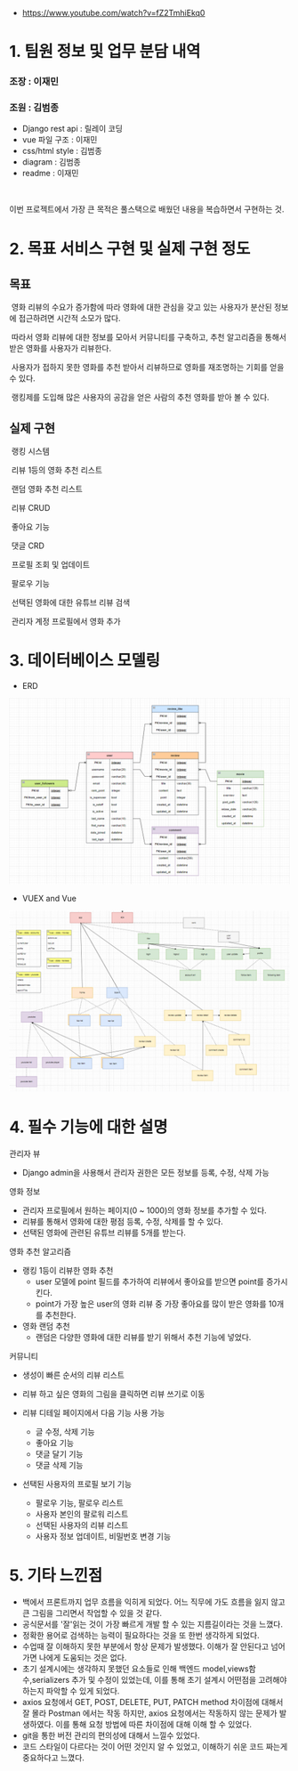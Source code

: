 - https://www.youtube.com/watch?v=fZ2TmhiEkq0

# 1. 팀원 정보 및 업무 분담 내역

### 조장 : 이재민

### 조원 : 김범종



- Django rest api  :  릴레이 코딩
- vue  파일 구조 : 이재민
- css/html style : 김범종
- diagram : 김범종
- readme : 이재민

​	

이번 프로젝트에서 가장 큰 목적은 풀스택으로 배웠던 내용을 복습하면서 구현하는 것.





# 2. 목표 서비스 구현 및 실제 구현 정도

## 	목표	

​	영화 리뷰의 수요가 증가함에 따라 영화에 대한 관심을 갖고 있는 사용자가 분산된 정보에 접근하려면 시간적 소모가 많다.

​	따라서 영화 리뷰에 대한 정보를 모아서 커뮤니티를 구축하고,  추천 알고리즘을 통해서 받은 영화를 사용자가 리뷰한다. 

​	사용자가 접하지 못한 영화를 추천 받아서 리뷰하므로 영화를 재조명하는 기회를 얻을 수 있다.

​	랭킹제를 도입해 많은 사용자의 공감을 얻은 사람의 추천 영화를 받아 볼 수 있다.



## 	실제 구현

​	랭킹 시스템

​	리뷰 1등의 영화 추천 리스트

​	랜덤 영화 추천 리스트

​	리뷰 CRUD

​	좋아요 기능

​	댓글 CRD

​	프로필 조회 및 업데이트

​	팔로우 기능

​	선택된 영화에 대한 유튜브 리뷰 검색

​	관리자 계정 프로필에서 영화 추가





# 3. 데이터베이스 모델링

- ERD

![](README.assets/model.png)

- VUEX and Vue

![](README.assets/vue.png)





# 4. 필수 기능에 대한 설명

관리자 뷰

- Django admin을 사용해서 관리자 권한은 모든 정보를 등록, 수정, 삭제 가능

영화 정보

- 관리자 프로필에서 원하는 페이지(0 ~ 1000)의 영화 정보를 추가할 수 있다.
- 리뷰를 통해서 영화에 대한 평점 등록, 수정, 삭제를 할 수 있다.
- 선택된 영화에 관련된 유튜브 리뷰를 5개를 받는다.

영화 추천 알고리즘

- 랭킹 1등이 리뷰한 영화 추천
  - user 모델에 point 필드를 추가하여 리뷰에서 좋아요를 받으면 point를 증가시킨다.
  - point가 가장 높은 user의 영화 리뷰 중 가장 좋아요를 많이 받은 영화를 10개를 추천한다.
- 영화 랜덤 추천
  - 랜덤은 다양한 영화에 대한 리뷰를 받기 위해서 추천 기능에 넣었다.

커뮤니티

- 생성이 빠른 순서의 리뷰 리스트 

- 리뷰 하고 싶은 영화의 그림을 클릭하면 리뷰 쓰기로 이동
- 리뷰 디테일 페이지에서 다음 기능 사용 가능
  - 글 수정, 삭제 기능
  - 좋아요 기능
  - 댓글 달기 기능
  - 댓글 삭제 기능

- 선택된 사용자의 프로필 보기 기능
  - 팔로우 기능, 팔로우 리스트
  - 사용자 본인의 팔로워 리스트
  - 선택된 사용자의 리뷰 리스트
  - 사용자 정보 업데이트, 비밀번호 변경 기능





# 5. 기타 느낀점

- 백에서 프론트까지 업무 흐름을 익히게 되었다. 어느 직무에 가도 흐름을 잃지 않고 큰 그림을 그리면서 작업할 수 있을 것 같다.
- 공식문서를 '잘'읽는 것이 가장 빠르게 개발 할 수 있는 지름길이라는 것을 느꼈다.
- 정확한 용어로 검색하는 능력이 필요하다는 것을 또 한번 생각하게 되었다.
- 수업때 잘 이해하지 못한 부분에서 항상 문제가 발생했다. 이해가 잘 안된다고 넘어가면 나에게 도움되는 것은 없다.
- 초기 설계시에는 생각하지 못했던 요소들로 인해 백엔드 model,views함수,serializers 추가 및 수정이 있었는데, 이를 통해 초기 설계시 어떤점을 고려해야 하는지 파악할 수 있게 되었다.
- axios 요청에서 GET, POST, DELETE, PUT, PATCH method 차이점에 대해서 잘 몰라 Postman 에서는 작동 하지만, axios 요청에서는 작동하지 않는 문제가 발생하였다. 이를 통해 요청 방법에 따른 차이점에 대해 이해 할 수 있었다.
- git을 통한 버전 관리의 편의성에 대해서 느낄수 있었다.
- 코드 스타일이 다르다는 것이 어떤 것인지 알 수 있었고, 이해하기 쉬운 코드 짜는게 중요하다고 느꼈다.
